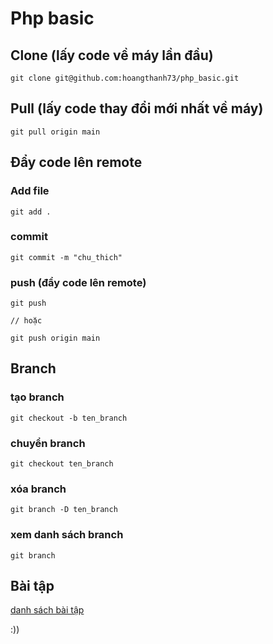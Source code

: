 # Php basic

## Clone (lấy code về máy lần đầu)
```
git clone git@github.com:hoangthanh73/php_basic.git
```

## Pull (lấy code thay đổi mới nhất về máy)

```
git pull origin main
```

## Đẩy code lên remote

### Add file
```
git add .
```
### commit
```
git commit -m "chu_thich"
```
### push (đẩy code lên remote)
```
git push

// hoặc

git push origin main
```

## Branch

### tạo branch

```
git checkout -b ten_branch
```

### chuyển branch

```
git checkout ten_branch
```
### xóa branch

```
git branch -D ten_branch
```

### xem danh sách branch

```
git branch
```

## Bài tập
[danh sách bài tập](https://github.com/hoangthanh73/php_basic/tree/main/exercise)

:))
